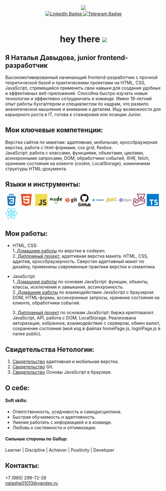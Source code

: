 <div id="header" align="center">
  <img src="https://i.giphy.com/media/v1.Y2lkPTc5MGI3NjExOG5uejdkb2ZhZXd4c3BtNnFlcGVodjQzbmRhenJ3ZmZ6dTNjeXRiaiZlcD12MV9pbnRlcm5hbF9naWZfYnlfaWQmY3Q9Zw/2IudUHdI075HL02Pkk/giphy.gif" width="100"/>
</div>
<div id="badges" align="center">
  <a href="https://www.linkedin.com/in/nataliydavydova/">
    <img src="https://img.shields.io/badge/LinkedIn-blue?style=for-the-badge&logo=linkedin&logoColor=white" alt="LinkedIn Badge"/>
  </a>
  <a href="https://t.me/natasha01013">
    <img src="https://img.shields.io/badge/Telegram-blue?style=for-the-badge&logo=telegram&logoColor=white" alt="Telegram Badge"/>
  </a>
</div>
<div align="center">
    <img src="https://komarev.com/ghpvc/?username=Natasha01013&style=flat-square&color=blue" alt=""/>
</div>
<h1 align="center">
  hey there
  <img src="https://media.giphy.com/media/hvRJCLFzcasrR4ia7z/giphy.gif" width="30px"/>
</h1>

## Я Наталья Давыдова, junior frontend-разработчик 

Высокомотивированный начинающий frontend-разработчик с прочной теоретической базой и практическими проектами на HTML, CSS, JavaScript, стремящийся применить свои навыки для создания удобных и эффективных веб-приложений. Способна быстро изучать новые технологии и эффективно сотрудничать в команде. Имею 19-летний опыт работы бухгалтером и специалистом по кадрам, что развило аналитическое мышление и внимание к деталям. Ищу возможности для карьерного роста в IT, готова к стажировке или позиции Junior.  

## Мои ключевые компетенции: 

Верстка сайтов по макетам: адаптивная, мобильная, кроссбраузерная верстка, работа с html-формами, css grid, flexbox.<br> 
JavaScript: работа с классами, функциями, объектами, циклами, асинхронными запросами, DOM, обработчики событий, XHR, fetch, хранение состояния на клиенте (cookie, LocalStorage), изменением структуры HTML-документа. 


## Языки и инструменты: 
<div>
  <img src="https://github.com/devicons/devicon/blob/master/icons/css3/css3-plain-wordmark.svg"  title="CSS3" alt="CSS" width="40" height="40"/>&nbsp;
  <img src="https://github.com/devicons/devicon/blob/master/icons/html5/html5-original.svg" title="HTML5" alt="HTML" width="40" height="40"/>&nbsp;
  <img src="https://github.com/devicons/devicon/blob/master/icons/javascript/javascript-original.svg" title="JavaScript" alt="JavaScript" width="40" height="40"/>&nbsp;
  <img src="https://github.com/devicons/devicon/blob/master/icons/nodejs/nodejs-original-wordmark.svg" title="NodeJS" alt="NodeJS" width="40" height="40"/>&nbsp;
  <img src="https://github.com/devicons/devicon/blob/master/icons/git/git-original-wordmark.svg" title="Git" **alt="Git" width="40" height="40"/>
  <img src="https://github.com/devicons/devicon/blob/master/icons/github/github-original-wordmark.svg" title="Github" **alt="Github" width="40" height="40"/>
  <img src="https://github.com/devicons/devicon/blob/master/icons/webpack/webpack-original-wordmark.svg" title="Webpack" **alt="Webpack" width="40" height="40"/>
  <img src="https://github.com/devicons/devicon/blob/master/icons/babel/babel-original.svg" title="babel" **alt="babel" width="40" height="40"/>
  <img src="https://github.com/devicons/devicon/blob/master/icons/eslint/eslint-original-wordmark.svg" title="eslint" **alt="eslint" width="40" height="40"/>
  <img src="https://github.com/devicons/devicon/blob/master/icons/jest/jest-plain.svg" title="jest" **alt="jest" width="40" height="40"/>
  <img src="https://github.com/devicons/devicon/blob/master/icons/typescript/typescript-plain.svg" title="typescript" **alt="typescript" width="40" height="40"/>
  <img src="https://github.com/devicons/devicon/blob/master/icons/react/react-original.svg" title="react" **alt="react" width="40" height="40"/>
</div>

## Мои работы:  
+ HTML, CSS:<br>
  1.[ Домашние работы](https://codepen.io/natasha01013) по верстке в codepen.<br>
  2.[ Дипломный проект:](https://github.com/Natasha01013/Mq-diplom) адаптивная верстка макета. HTML, CSS, адаптив, кроссбраузерность. Сверстан адаптивный макет по дизайну, применены современные практики верстки и семантика. <br>
     
+ JavaScript:<br>
  1.[ Домашние работы](https://github.com/Natasha01013/bjs-2-homeworks) по основам JavaScript: функции, объекты, классы, исключения и замыкания, ассинхронность.<br>
  2.[ Домашние работы](https://github.com/Natasha01013/bhj-homeworks/tree/master) по взаимодействию JavaScript с браузером: DOM, HTML-формы, ассинхронные запросы, хранение состояния на клиенте, обработчики событий.<br>

  3.[ Дипломный проект](https://github.com/Natasha01013/bjs-diplom/tree/master) по основам JavaScript: биржа криптовалют. JavaScript, API, работа с DOM, LocalStorage. Реализована авторизация, избранное, взаимодействие с сервером, обмен валют, сохранение состояния (мой код в файлах homePage.js, loginPage.js в папке public).<br>


## Свидетельства Нетологии:<br>
1. [Свидетельство](https://disk.yandex.ru/i/n171D-JVBVQE-g) адаптивная и мобильная верстка.<br> 
2. [Свидетельство](https://disk.yandex.ru/d/4fh2kUfahkUsjg) Git.<br> 
3. [Свидетельство](https://disk.yandex.ru/d/RNvp0S-8sFcgww) Основы JavaScript в браузере.<br>

## О себе:
#### Soft skills:  
* Ответственность, усидчивость и самодисциплина. 
* Быстрая обучаемость и адаптивность. 
* Умение работать с информацией и в команде. 
* Любовь к системности и оптимизации. 

#### Сильные стороны по Gallup: <br>
Learner | Discipline | Achiever | Positivity | Developer  


## Контакты:
+7 (985) 299-72-26 <br> 
natasha01013@yandex.ru<br>
